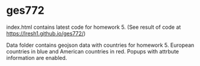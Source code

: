 # ges772
index.html contains latest code for homework 5. (See result of code at https://lresh1.github.io/ges772/)

Data folder contains geojson data with countries for homework 5. European countries in blue and American countries in red. Popups with attrbute information are enabled.

